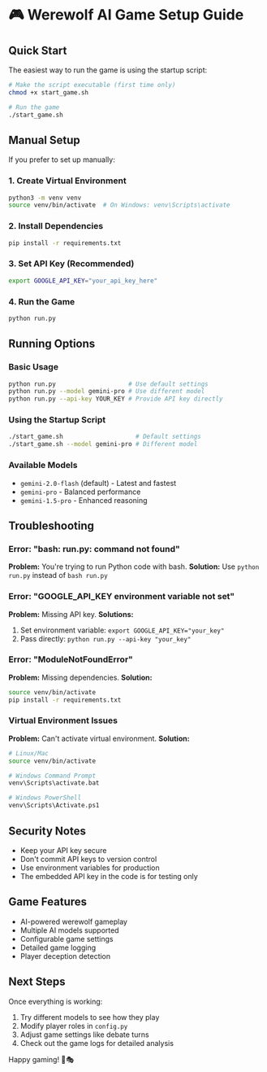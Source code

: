 # 🎮 Werewolf AI Game Setup Guide

## Quick Start

The easiest way to run the game is using the startup script:

```bash
# Make the script executable (first time only)
chmod +x start_game.sh

# Run the game
./start_game.sh
```

## Manual Setup

If you prefer to set up manually:

### 1. Create Virtual Environment
```bash
python3 -m venv venv
source venv/bin/activate  # On Windows: venv\Scripts\activate
```

### 2. Install Dependencies
```bash
pip install -r requirements.txt
```

### 3. Set API Key (Recommended)
```bash
export GOOGLE_API_KEY="your_api_key_here"
```

### 4. Run the Game
```bash
python run.py
```

## Running Options

### Basic Usage
```bash
python run.py                    # Use default settings
python run.py --model gemini-pro # Use different model
python run.py --api-key YOUR_KEY # Provide API key directly
```

### Using the Startup Script
```bash
./start_game.sh                    # Default settings
./start_game.sh --model gemini-pro # Different model
```

### Available Models
- `gemini-2.0-flash` (default) - Latest and fastest
- `gemini-pro` - Balanced performance  
- `gemini-1.5-pro` - Enhanced reasoning

## Troubleshooting

### Error: "bash: run.py: command not found"
**Problem:** You're trying to run Python code with bash.
**Solution:** Use `python run.py` instead of `bash run.py`

### Error: "GOOGLE_API_KEY environment variable not set"
**Problem:** Missing API key.
**Solutions:**
1. Set environment variable: `export GOOGLE_API_KEY="your_key"`
2. Pass directly: `python run.py --api-key "your_key"`

### Error: "ModuleNotFoundError"
**Problem:** Missing dependencies.
**Solution:** 
```bash
source venv/bin/activate
pip install -r requirements.txt
```

### Virtual Environment Issues
**Problem:** Can't activate virtual environment.
**Solution:**
```bash
# Linux/Mac
source venv/bin/activate

# Windows Command Prompt
venv\Scripts\activate.bat

# Windows PowerShell
venv\Scripts\Activate.ps1
```

## Security Notes

- Keep your API key secure
- Don't commit API keys to version control
- Use environment variables for production
- The embedded API key in the code is for testing only

## Game Features

- AI-powered werewolf gameplay
- Multiple AI models supported
- Configurable game settings
- Detailed game logging
- Player deception detection

## Next Steps

Once everything is working:
1. Try different models to see how they play
2. Modify player roles in `config.py`
3. Adjust game settings like debate turns
4. Check out the game logs for detailed analysis

Happy gaming! 🐺🎭
